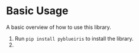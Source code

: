 # Basic Usage
A basic overview of how to use this library.

1. Run `pip install pyblueiris` to install the library.
2. 
